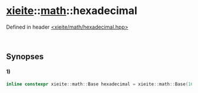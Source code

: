 # [xieite](../xieite.md)\:\:[math](../math.md)\:\:hexadecimal
Defined in header [<xieite/math/hexadecimal.hpp>](../../include/xieite/math/hexadecimal.hpp)

&nbsp;

## Synopses
#### 1)
```cpp
inline constexpr xieite::math::Base hexadecimal = xieite::math::Base(16, "0123456789abcdef", '-', false);
```
